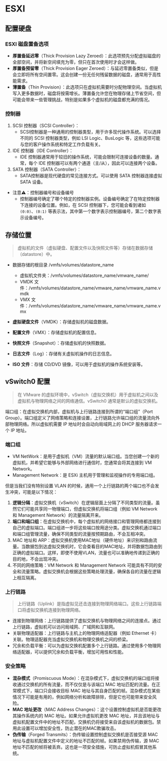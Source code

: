 # ESXI

## 配置硬盘

### ESXI 磁盘置备选项

* **厚置备延迟零**（Thick Provision Lazy Zeroed）：此选项预先分配虚拟磁盘的全部空间，并将新空间填充为零，但只在首次使用时才会这样做。
* **厚置备预留零**（Thick Provision Eager Zeroed）：与延迟零置备类似，但是会立即将所有空间置零。这会创建一份无任何残留数据的磁盘，通常用于高性能需求。
* **薄置备**（Thin Provision）：此选项只在虚拟机需要时分配物理空间。当虚拟机写入更多数据时，磁盘将按需增长。薄置备允许您在物理存储上节省空间，但可能会带来一些管理挑战，特别是如果多个虚拟机的磁盘都充满的情况。

### 控制器

1. SCSI 控制器（SCSI Controller）：
   * SCSI控制器是一种通用的控制器类型，用于许多现代操作系统。可以选择不同的 SCSI 控制器类型，例如 LSI Logic、BusLogic 等，这些选项可能与您的客户操作系统和特定工作负载有关。
2. IDE 控制器（IDE Controller）：
   * IDE 控制器通常用于较旧的操作系统，可能会限制可连接设备的数量。通常，每个 IDE 控制器可以有两个通道（主/从），因此可以连接两个设备。
3. SATA 控制器（SATA Controller）：
   * SATA控制器是现代硬盘的常见连接方式。可以使用 SATA 控制器连接虚拟 SATA 设备。

* 注意⚠️：控制器编号和设备编号
  * 控制器编号确定了哪个特定的控制器实例。设备编号确定了在特定控制器下连接的设备位置。例如，在 SCSI 控制器下，您可能会看到诸如 `(0:0)`、`(0:1)` 等表示法，其中第一个数字表示控制器编号，第二个数字表示设备编号。

## 存储位置

> 虚拟机的文件（虚拟硬盘、配置文件以及快照文件等）存储在数据存储（datastore）中。

* 数据存储的根目录 /vmfs/volumes/datastore_name
  * 虚拟机文件夹：/vmfs/volumes/datastore_name/vmware_name/
  * VMDK 文件：/vmfs/volumes/datastore_name/vmware_name/vmware_name.vmdk
  * VMX 文件：/vmfs/volumes/datastore_name/vmware_name/vmware_name.vmx

* **虚拟硬盘文件**（VMDK）：存储虚拟机的磁盘数据。
* **配置文件**（VMX）：存储虚拟机的配置信息。
* **快照文件**（Snapshot）：存储虚拟机的快照数据。
* **日志文件**（Log）：存储有关虚拟机操作的日志信息。
* **ISO 文件**：存储 CD/DVD 镜像，可以用于虚拟机的操作系统安装等。

## vSwitch0 配置

> 在 VMware 的虚拟环境中，vSwitch（虚拟交换机）用于虚拟机之间以及虚拟机与物理网络之间的网络通信。vSwitch0 通常是默认的虚拟交换机。

端口组：在虚拟交换机内部，虚拟机与上行链路连接到所谓的“端口组”（Port Group）。端口组定义了网络策略和连接设置，上行链路允许端口组的流量流向外部物理网络。所以虚拟机需要 IP 地址时会自动向局域网上的 DHCP 服务器请求一个 IP 地址。

### 端口组

* VM NetWork：是用于虚拟机（VM）流量的默认端口组。当您创建一个新的虚拟机，并希望它能够与外部网络进行通信时，您通常会将其连接到 VM Network。
* Management Network：是 ESXi 主机用于管理和监视操作的专用端口组。

但是当我们没有特别设置 VLAN 的时候，通用一个上行链路的两个端口也不会发生冲突，可能是以下情况：

1. **逻辑分隔**：虚拟交换机（vSwitch）在逻辑层面上分隔了不同类型的流量。虽然它们可能共享同一物理端口，但虚拟交换机将端口组（例如 VM Network 和 Management Network）的流量隔离开来。
2. **端口和端口组**：在虚拟交换机中，每个虚拟机的网络接口和管理网络都连接到自己的虚拟端口。端口组进一步将这些端口按用途分类。虚拟交换机通过端口和端口组管理流量，确保不同类型的流量按预期路由，不会互相冲突。
3. MAC 地址和 ARP：虚拟交换机使用MAC地址（硬件地址）来识别和路由流量。当数据包到达虚拟交换机时，它会查看目的MAC地址，并将数据包路由到正确的虚拟端口。这样，即使不使用VLAN，流量也可以准确地传递到正确的目的地，不会出现冲突。
4. 不同的网络策略：VM Network 和 Management Network 可能具有不同的安全和流量策略。虚拟交换机会根据这些策略处理流量，确保各自的流量在逻辑上相互隔离。

### 上行链路

> 上行链路（Uplink）是指虚拟见还击连接到物理网络端口。这些上行链路端口将虚拟交换机连接到物理网络。

* 连接到物理网络：上行链路提供了虚拟交换机与物理网络之间的连接点。通过上行链路，虚拟机可以访问局域网、广域网和互联网。
* 关联物理适配器：上行链路与主机上的物理网络适配器（例如 Ethernet 卡）关联。物理适配器充当虚拟交换机和物理交换机之间的桥梁。
* 冗余和负载平衡：可以为虚拟交换机配置多个上行链路。通过使用多个物理网络适配器，可以提供冗余和负载平衡，增加可用性和性能。

### 安全策略

* **混杂模式**（Promiscuous Mode）：在混杂模式下，虚拟交换机的端口组将接收通过交换机的所有流量，而不仅仅是与该端口 MAC 地址匹配的流量。在正常模式下，端口只会接收目标 MAC 地址与其自身匹配的帧。混杂模式在某些情况下可能是有用的，例如网络分析和故障排除，但是它也可能带来安全风险。
* **MAC 地址更改**（MAC Address Changes）：这个设置控制虚拟机是否能更改其操作系统内的 MAC 地址。如果允许虚拟机更改 MAC 地址，并且该地址与虚拟机配置文件中的地址不匹配，交换机仍将接受来自该虚拟机的数据包。禁用此设置可以增加安全性，防止潜在的MAC欺骗攻击。
* **伪传输**（Forged Transmits）：伪传输设置控制虚拟交换机是否接受源 MAC 地址与虚拟机配置文件中定义的地址不匹配的帧。如果禁用伪传输，源 MAC 地址不匹配的帧将被丢弃。这也是一项安全措施，可防止虚拟机假冒其他系统。
